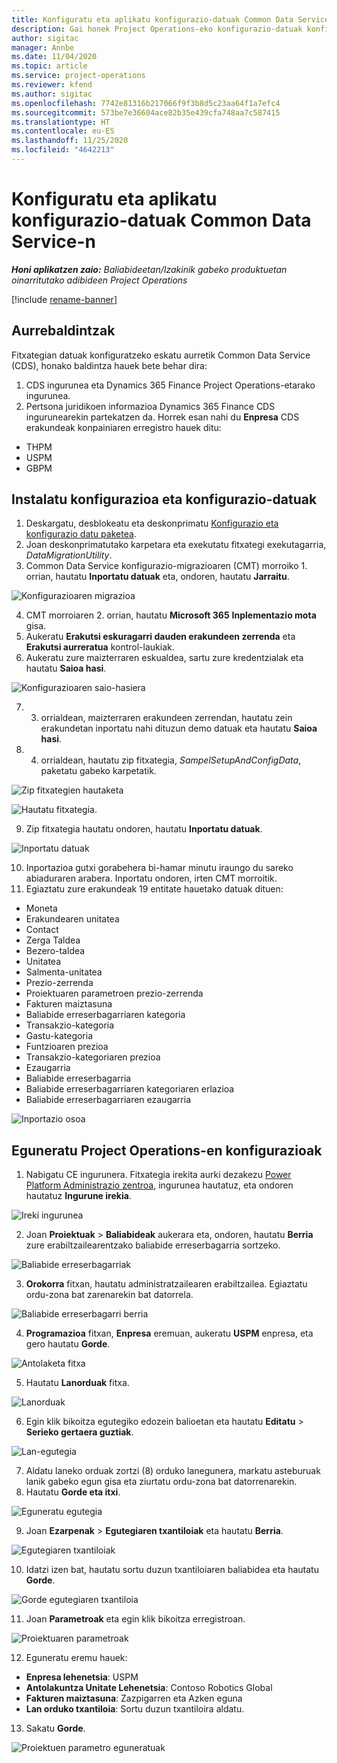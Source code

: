 ```yaml
---
title: Konfiguratu eta aplikatu konfigurazio-datuak Common Data Service-n
description: Gai honek Project Operations-eko konfigurazio-datuak konfiguratzeari eta aplikatzeari buruzko informazioa eskaintzen du.
author: sigitac
manager: Annbe
ms.date: 11/04/2020
ms.topic: article
ms.service: project-operations
ms.reviewer: kfend
ms.author: sigitac
ms.openlocfilehash: 7742e81316b217066f9f3b8d5c23aa64f1a7efc4
ms.sourcegitcommit: 573be7e36604ace82b35e439cfa748aa7c587415
ms.translationtype: HT
ms.contentlocale: eu-ES
ms.lasthandoff: 11/25/2020
ms.locfileid: "4642213"
---
```

# <a name="set-up-and-apply-configuration-data-in-the-common-data-service"></a>Konfiguratu eta aplikatu konfigurazio-datuak Common Data Service-n 

_**Honi aplikatzen zaio:** Baliabideetan/Izakinik gabeko produktuetan oinarritutako adibideen Project Operations_

[!include [rename-banner](~/includes/cc-data-platform-banner.md)]

## <a name="prerequisites"></a>Aurrebaldintzak

Fitxategian datuak konfiguratzeko eskatu aurretik Common Data Service (CDS), honako baldintza hauek bete behar dira:

1.  CDS ingurunea eta Dynamics 365 Finance Project Operations-etarako ingurunea.
2.  Pertsona juridikoen informazioa Dynamics 365 Finance CDS ingurunearekin partekatzen da. Horrek esan nahi du **Enpresa** CDS erakundeak konpainiaren erregistro hauek ditu:
  - THPM
  - USPM
  - GBPM

## <a name="install-setup-and-configuration-data"></a>Instalatu konfigurazioa eta konfigurazio-datuak

1. Deskargatu, desblokeatu eta deskonprimatu [Konfigurazio eta konfigurazio datu paketea](https://download.microsoft.com/download/1/3/4/1349369c-6209-42b7-b3b4-5be0e67cacd8/ProjOpsSampleSetupData-%20Integrated%20UR1.zip).
2. Joan deskonprimatutako karpetara eta exekutatu fitxategi exekutagarria, *DataMigrationUtility*.
3. Common Data Service konfigurazio-migrazioaren (CMT) morroiko 1. orrian, hautatu **Inportatu datuak** eta, ondoren, hautatu **Jarraitu**.

![Konfigurazioaren migrazioa](./media/1ConfigurationMigration.png)

4. CMT morroiaren 2. orrian, hautatu **Microsoft 365** **Inplementazio mota** gisa.
5. Aukeratu **Erakutsi eskuragarri dauden erakundeen zerrenda** eta **Erakutsi aurreratua** kontrol-laukiak.
6. Aukeratu zure maizterraren eskualdea, sartu zure kredentzialak eta hautatu **Saioa hasi**.

![Konfigurazioaren saio-hasiera](./media/2ConfigurationSignin.png)

7. 3. orrialdean, maizterraren erakundeen zerrendan, hautatu zein erakundetan inportatu nahi dituzun demo datuak eta hautatu **Saioa hasi**.
8. 4. orrialdean, hautatu zip fitxategia, *SampelSetupAndConfigData*, paketatu gabeko karpetatik.

![Zip fitxategien hautaketa](./media/3ZipFile.png)

![Hautatu fitxategia.](./media/4SelectAFile.png)

9. Zip fitxategia hautatu ondoren, hautatu **Inportatu datuak**.

![Inportatu datuak](./media/5ImportData.png)

10. Inportazioa gutxi gorabehera bi-hamar minutu iraungo du sareko abiaduraren arabera. Inportatu ondoren, irten CMT morroitik. 
11. Egiaztatu zure erakundeak 19 entitate hauetako datuak dituen:

  - Moneta
  - Erakundearen unitatea
  - Contact
  - Zerga Taldea
  - Bezero-taldea
  - Unitatea
  - Salmenta-unitatea
  - Prezio-zerrenda
  - Proiektuaren parametroen prezio-zerrenda
  - Fakturen maiztasuna
  - Baliabide erreserbagarriaren kategoria
  - Transakzio-kategoria
  - Gastu-kategoria
  - Funtzioaren prezioa
  - Transakzio-kategoriaren prezioa
  - Ezaugarria
  - Baliabide erreserbagarria
  - Baliabide erreserbagarriaren kategoriaren erlazioa
  - Baliabide erreserbagarriaren ezaugarria

![Inportazio osoa](./media/6CompleteImport.png)

## <a name="update-project-operations-configurations"></a>Eguneratu Project Operations-en konfigurazioak

1. Nabigatu CE ingurunera. Fitxategia irekita aurki dezakezu [Power Platform Administrazio zentroa](https://admin.powerplatform.microsoft.com/environments), ingurunea hautatuz, eta ondoren hautatuz **Ingurune irekia**. 

![Ireki ingurunea](./media/7OpenEnvironment.png)

2. Joan **Proiektuak** > **Baliabideak** aukerara eta, ondoren, hautatu **Berria** zure erabiltzailearentzako baliabide erreserbagarria sortzeko.

![Baliabide erreserbagarriak](./media/8BookableResources.png)

3. **Orokorra** fitxan, hautatu administratzailearen erabiltzailea. Egiaztatu ordu-zona bat zarenarekin bat datorrela. 

![Baliabide erreserbagarri berria](./media/9NewBookableResource.png)

4. **Programazioa** fitxan, **Enpresa** eremuan, aukeratu **USPM** enpresa, eta gero hautatu **Gorde**. 

![Antolaketa fitxa](./media/10SchedulingTab.png)

5. Hautatu **Lanorduak** fitxa.  

![Lanorduak](./media/11WorkHours.png)

6. Egin klik bikoitza egutegiko edozein balioetan eta hautatu **Editatu** > **Serieko gertaera guztiak**. 

![Lan-egutegia](./media/12WorkCalendar.png)

7. Aldatu laneko orduak zortzi (8) orduko lanegunera, markatu asteburuak lanik gabeko egun gisa eta ziurtatu ordu-zona bat datorrenarekin. 
8. Hautatu **Gorde eta itxi**.

![Eguneratu egutegia](./media/13UpdateCalendar.png)

9. Joan **Ezarpenak** > **Egutegiaren txantiloiak** eta hautatu **Berria**.
 
 ![Egutegiaren txantiloiak](./media/14CalendarTemplates.png)
 
 10. Idatzi izen bat, hautatu sortu duzun txantiloiaren baliabidea eta hautatu **Gorde**. 
 
 ![Gorde egutegiaren txantiloia](./media/15SaveCalendarTemplate.png)
 
 11. Joan **Parametroak** eta egin klik bikoitza erregistroan. 
 
 ![Proiektuaren parametroak](./media/16ProjectParameters.png)
 
12. Eguneratu eremu hauek:

 - **Enpresa lehenetsia**: USPM
 - **Antolakuntza Unitate Lehenetsia**: Contoso Robotics Global
 - **Fakturen maiztasuna**: Zazpigarren eta Azken eguna
 - **Lan orduko txantiloia**: Sortu duzun txantiloira aldatu.

13. Sakatu **Gorde**. 

![Proiektuen parametro eguneratuak](./media/17UpdatedProjectParameters.png)
